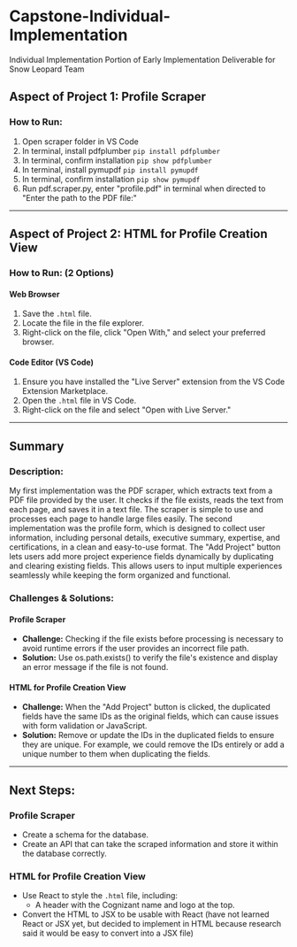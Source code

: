 # Capstone-Individual-Implementation
Individual Implementation Portion of Early Implementation Deliverable for Snow Leopard Team

## Aspect of Project 1: Profile Scraper
### How to Run:
1. Open scraper folder in VS Code
2. In terminal, install pdfplumber `pip install pdfplumber`
3. In terminal, confirm installation `pip show pdfplumber`
4. In terminal, install pymupdf `pip install pymupdf`
5. In terminal, confirm installation `pip show pymupdf`
6. Run pdf.scraper.py, enter "profile.pdf" in terminal when directed to "Enter the path to the PDF file:"

---

## Aspect of Project 2: HTML for Profile Creation View
### How to Run: (2 Options)

#### Web Browser
1. Save the `.html` file.
2. Locate the file in the file explorer.
3. Right-click on the file, click "Open With," and select your preferred browser.

#### Code Editor (VS Code)
1. Ensure you have installed the "Live Server" extension from the VS Code Extension Marketplace.
2. Open the `.html` file in VS Code.
3. Right-click on the file and select "Open with Live Server."

---

## Summary

### Description:
My first implementation was the PDF scraper, which extracts text from a PDF file provided by the user. It checks if the file exists, reads the text from each page, and saves it in a text file. The scraper is simple to use and processes each page to handle large files easily. The second implementation was the profile form, which is designed to collect user information, including personal details, executive summary, expertise, and certifications, in a clean and easy-to-use format. The "Add Project" button lets users add more project experience fields dynamically by duplicating and clearing existing fields. This allows users to input multiple experiences seamlessly while keeping the form organized and functional. 

### Challenges & Solutions:
#### Profile Scraper
- **Challenge:** Checking if the file exists before processing is necessary to avoid runtime errors if the user provides an incorrect file path.
- **Solution:** Use os.path.exists() to verify the file's existence and display an error message if the file is not found.

#### HTML for Profile Creation View
- **Challenge:** When the "Add Project" button is clicked, the duplicated fields have the same IDs as the original fields, which can cause issues with form validation or JavaScript.
- **Solution:** Remove or update the IDs in the duplicated fields to ensure they are unique. For example, we could remove the IDs entirely or add a unique number to them when duplicating the fields.

---

## Next Steps:
### Profile Scraper
- Create a schema for the database.
- Create an API that can take the scraped information and store it within the database correctly.

### HTML for Profile Creation View
- Use React to style the `.html` file, including:
  - A header with the Cognizant name and logo at the top.
- Convert the HTML to JSX to be usable with React (have not learned React or JSX yet, but decided to implement in HTML because research said it would be easy to convert into a JSX file)
